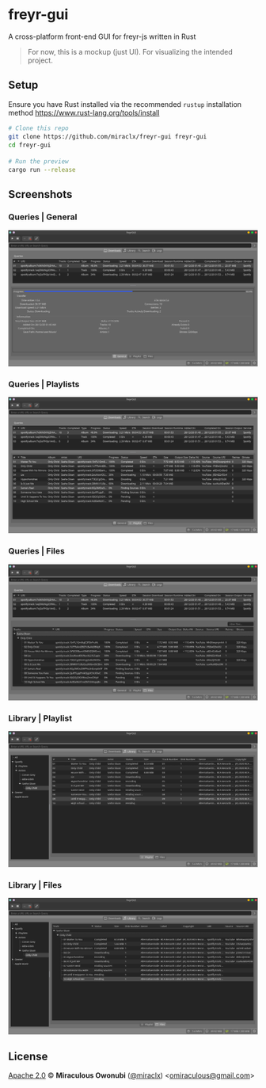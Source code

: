 # freyr-gui

A cross-platform front-end GUI for freyr-js written in Rust

> For now, this is a mockup (just UI). For visualizing the intended project.

## Setup

Ensure you have Rust installed via the recommended `rustup` installation method <https://www.rust-lang.org/tools/install>

``` bash
# Clone this repo
git clone https://github.com/miraclx/freyr-gui freyr-gui
cd freyr-gui

# Run the preview
cargo run --release
```

## Screenshots

### Queries | General

![Queries and General](media/screenshots/downloads_general.png)

### Queries | Playlists

![Queries and Playlists](media/screenshots/downloads_playlist.png)

### Queries | Files

![Queries and Files](media/screenshots/downloads_files.png)

### Library | Playlist

![Library and Playlist](media/screenshots/library_playlist.png)

### Library | Files

![Library and Files](media/screenshots/library_files.png)

## License

[Apache 2.0][license] © **Miraculous Owonubi** ([@miraclx][author-url]) \<omiraculous@gmail.com\>

[license]:  LICENSE "Apache 2.0 License"
[author-url]: https://github.com/miraclx
